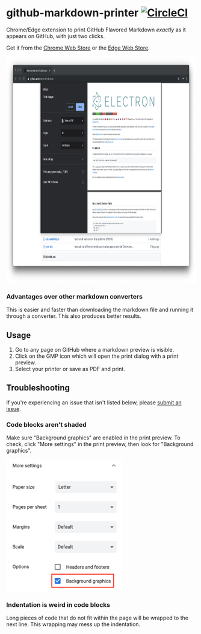 # github-markdown-printer [![CircleCI](https://circleci.com/gh/jerry1100/github-markdown-printer.svg?style=svg)](https://circleci.com/gh/jerry1100/github-markdown-printer)

Chrome/Edge extension to print GitHub Flavored Markdown *exactly* as it appears on GitHub, with just two clicks.

Get it from the [Chrome Web Store](https://chrome.google.com/webstore/detail/github-markdown-printer/fehpdlpmcegfpbkgcnaleindodeegapk) or the [Edge Web Store](https://microsoftedge.microsoft.com/addons/detail/github-markdown-printer/njdhaokfdmnighagdlhbfpkmcgojljcl).

<p align="center">
  <img src="./img/demo.png" height="600" alt="GitHub Markdown Printer demo image" />
</p>

### Advantages over other markdown converters
This is easier and faster than downloading the markdown file and running it through a converter. This also produces better results.

## Usage
1. Go to any page on GitHub where a markdown preview is visible.
2. Click on the GMP icon which will open the print dialog with a print preview.
3. Select your printer or save as PDF and print.

## Troubleshooting
If you're experiencing an issue that isn't listed below, please [submit an issue](https://github.com/jerry1100/github-markdown-printer/issues/new).

### Code blocks aren't shaded
Make sure "Background graphics" are enabled in the print preview. To check, click "More settings" in the print preview, then look for "Background graphics".

<img src="./img/background-graphics.png" height="350" alt="Background graphics setting" />

### Indentation is weird in code blocks
Long pieces of code that do not fit within the page will be wrapped to the next line. This wrapping may mess up the indentation.
